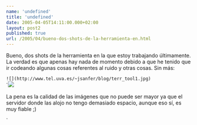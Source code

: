 ```yaml
---
name: 'undefined'
title: 'undefined'
date: 2005-04-05T14:11:00.000+02:00
layout: post2
published: true
url: /2005/04/bueno-dos-shots-de-la-herramienta-en.html
---
```


Bueno, dos shots de la herramienta en la que estoy trabajando últimamente. La verdad es que apenas hay nada de momento debido a que he tenido que ir codeando algunas cosas referentes al ruido y otras cosas. Sin más:  
  
`![](http://www.tel.uva.es/~jsanfer/blog/terr_tool1.jpg)`  
`![](http://www.tel.uva.es/~jsanfer/blog/terr_tool2.jpg)  
  
La pena es la calidad de las imágenes que no puede ser mayor ya que el servidor donde las alojo no tengo demasiado espacio, aunque eso sí, es muy fiable ;)  
  
  
`